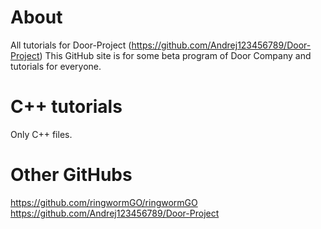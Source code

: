 # About
All tutorials for Door-Project (https://github.com/Andrej123456789/Door-Project)
This GitHub site is for some beta program of Door Company and tutorials for everyone.

# C++ tutorials
Only C++ files.

# Other GitHubs
https://github.com/ringwormGO/ringwormGO
https://github.com/Andrej123456789/Door-Project
